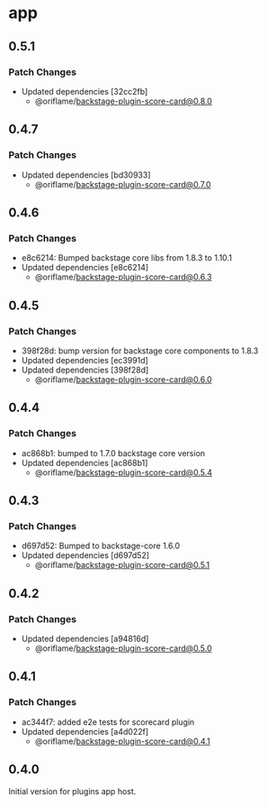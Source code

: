 # app

## 0.5.1

### Patch Changes

- Updated dependencies [32cc2fb]
  - @oriflame/backstage-plugin-score-card@0.8.0

## 0.4.7

### Patch Changes

- Updated dependencies [bd30933]
  - @oriflame/backstage-plugin-score-card@0.7.0

## 0.4.6

### Patch Changes

- e8c6214: Bumped backstage core libs from 1.8.3 to 1.10.1
- Updated dependencies [e8c6214]
  - @oriflame/backstage-plugin-score-card@0.6.3

## 0.4.5

### Patch Changes

- 398f28d: bump version for backstage core components to 1.8.3
- Updated dependencies [ec3991d]
- Updated dependencies [398f28d]
  - @oriflame/backstage-plugin-score-card@0.6.0

## 0.4.4

### Patch Changes

- ac868b1: bumped to 1.7.0 backstage core version
- Updated dependencies [ac868b1]
  - @oriflame/backstage-plugin-score-card@0.5.4

## 0.4.3

### Patch Changes

- d697d52: Bumped to backstage-core 1.6.0
- Updated dependencies [d697d52]
  - @oriflame/backstage-plugin-score-card@0.5.1

## 0.4.2

### Patch Changes

- Updated dependencies [a94816d]
  - @oriflame/backstage-plugin-score-card@0.5.0

## 0.4.1

### Patch Changes

- ac344f7: added e2e tests for scorecard plugin
- Updated dependencies [a4d022f]
  - @oriflame/backstage-plugin-score-card@0.4.1

## 0.4.0

Initial version for plugins app host.
